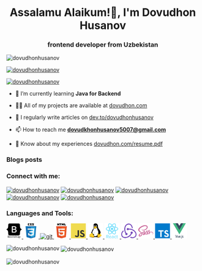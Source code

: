 <h1 align="center">Assalamu Alaikum!👋, I'm Dovudhon Husanov</h1>
<h3 align="center">frontend developer from Uzbekistan</h3>

<p align="left"> <img src="https://komarev.com/ghpvc/?username=dovudhonhusanov&label=Profile%20views&color=0e75b6&style=flat" alt="dovudhonhusanov" /> </p>

<p align="left"> <a href="https://github.com/ryo-ma/github-profile-trophy"><img src="https://github-profile-trophy.vercel.app/?username=dovudhonhusanov" alt="dovudhonhusanov" /></a> </p>

<p align="left"> <a href="https://twitter.com/dovudhonhusanov" target="blank"><img src="https://img.shields.io/twitter/follow/dovudhonhusanov?logo=twitter&style=for-the-badge" alt="dovudhonhusanov" /></a> </p>

- 🌱 I’m currently learning **Java for Backend**

- 👨‍💻 All of my projects are available at [dovudhon.com](https://dovudhon.com)

- 📝 I regularly write articles on [dev.to/dovudhonhusanov](https://dev.to/dovudhonhusanov)

- 📫 How to reach me **dovudkhonhusanov5007@gmail.com**

- 📄 Know about my experiences [dovudhon.com/resume.pdf](https://dovudhon.com/resume.pdf)

### Blogs posts
<!-- BLOG-POST-LIST:START -->
<!-- BLOG-POST-LIST:END -->

<h3 align="left">Connect with me:</h3>
<p align="left">
<a href="https://dev.to/dovudhonhusanov" target="blank"><img align="center" src="https://raw.githubusercontent.com/rahuldkjain/github-profile-readme-generator/master/src/images/icons/Social/devto.svg" alt="dovudhonhusanov" height="30" width="40" /></a>
<a href="https://twitter.com/dovudhonhusanov" target="blank"><img align="center" src="https://raw.githubusercontent.com/rahuldkjain/github-profile-readme-generator/master/src/images/icons/Social/twitter.svg" alt="dovudhonhusanov" height="30" width="40" /></a>
<a href="https://linkedin.com/in/dovudhonhusanov" target="blank"><img align="center" src="https://raw.githubusercontent.com/rahuldkjain/github-profile-readme-generator/master/src/images/icons/Social/linked-in-alt.svg" alt="dovudhonhusanov" height="30" width="40" /></a>
<a href="https://instagram.com/dovudhonhusanov" target="blank"><img align="center" src="https://raw.githubusercontent.com/rahuldkjain/github-profile-readme-generator/master/src/images/icons/Social/instagram.svg" alt="dovudhonhusanov" height="30" width="40" /></a>
<a href="https://www.hackerrank.com/dovudhonhusanov" target="blank"><img align="center" src="https://raw.githubusercontent.com/rahuldkjain/github-profile-readme-generator/master/src/images/icons/Social/hackerrank.svg" alt="dovudhonhusanov" height="30" width="40" /></a>
</p>

<h3 align="left">Languages and Tools:</h3>
<p align="left"> <a href="https://getbootstrap.com" target="_blank" rel="noreferrer"> <img src="https://raw.githubusercontent.com/devicons/devicon/master/icons/bootstrap/bootstrap-plain-wordmark.svg" alt="bootstrap" width="40" height="40"/> </a> <a href="https://www.w3schools.com/css/" target="_blank" rel="noreferrer"> <img src="https://raw.githubusercontent.com/devicons/devicon/master/icons/css3/css3-original-wordmark.svg" alt="css3" width="40" height="40"/> </a> <a href="https://git-scm.com/" target="_blank" rel="noreferrer"> <img src="https://www.vectorlogo.zone/logos/git-scm/git-scm-icon.svg" alt="git" width="40" height="40"/> </a> <a href="https://www.w3.org/html/" target="_blank" rel="noreferrer"> <img src="https://raw.githubusercontent.com/devicons/devicon/master/icons/html5/html5-original-wordmark.svg" alt="html5" width="40" height="40"/> </a> <a href="https://developer.mozilla.org/en-US/docs/Web/JavaScript" target="_blank" rel="noreferrer"> <img src="https://raw.githubusercontent.com/devicons/devicon/master/icons/javascript/javascript-original.svg" alt="javascript" width="40" height="40"/> </a> <a href="https://www.linux.org/" target="_blank" rel="noreferrer"> <img src="https://raw.githubusercontent.com/devicons/devicon/master/icons/linux/linux-original.svg" alt="linux" width="40" height="40"/> </a> <a href="https://reactjs.org/" target="_blank" rel="noreferrer"> <img src="https://raw.githubusercontent.com/devicons/devicon/master/icons/react/react-original-wordmark.svg" alt="react" width="40" height="40"/> </a> <a href="https://redux.js.org" target="_blank" rel="noreferrer"> <img src="https://raw.githubusercontent.com/devicons/devicon/master/icons/redux/redux-original.svg" alt="redux" width="40" height="40"/> </a> <a href="https://sass-lang.com" target="_blank" rel="noreferrer"> <img src="https://raw.githubusercontent.com/devicons/devicon/master/icons/sass/sass-original.svg" alt="sass" width="40" height="40"/> </a> <a href="https://www.typescriptlang.org/" target="_blank" rel="noreferrer"> <img src="https://raw.githubusercontent.com/devicons/devicon/master/icons/typescript/typescript-original.svg" alt="typescript" width="40" height="40"/> </a> <a href="https://vuejs.org/" target="_blank" rel="noreferrer"> <img src="https://raw.githubusercontent.com/devicons/devicon/master/icons/vuejs/vuejs-original-wordmark.svg" alt="vuejs" width="40" height="40"/> </a> </p>

<p><img align="left" src="https://github-readme-stats.vercel.app/api/top-langs?username=dovudhonhusanov&show_icons=true&locale=en&layout=compact" alt="dovudhonhusanov" /></p>

<p>&nbsp;<img align="center" src="https://github-readme-stats.vercel.app/api?username=dovudhonhusanov&show_icons=true&locale=en" alt="dovudhonhusanov" /></p>

<p><img align="center" src="https://github-readme-streak-stats.herokuapp.com/?user=dovudhonhusanov&" alt="dovudhonhusanov" /></p>
